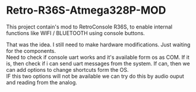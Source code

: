 # Retro-R36S-Atmega328P-MOD  
This project contain's mod to RetroConsole R36S, to enable internal functions like WIFI / BLUETOOTH using console buttons.  

That was the idea. I still need to make hardware modifications. Just waiting for the components.  
Need to check if console uart works and it's available form os as COM. If it is, then check if i can send uart messages from the system. If can, then we can add options to change shortcuts form the OS.  
IF this two options will not be available we can try do this by audio ouput and reading from the analog.